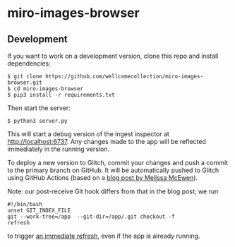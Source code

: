 # miro-images-browser

## Development

If you want to work on a development version, clone this repo and install dependencies:

```console
$ git clone https://github.com/wellcomecollection/miro-images-browser.git
$ cd miro-images-browser
$ pip3 install -r requirements.txt
```

Then start the server:

```console
$ python3 server.py
```

This will start a debug version of the ingest inspector at <http://localhost:6737>.
Any changes made to the app will be reflected immediately in the running version.

To deploy a new version to Glitch, commit your changes and push a commit to the primary branch on GitHub.
It will be automatically pushed to Glitch using GitHub Actions (based on a [blog post by Melissa McEwen](https://dev.to/glitch/automating-my-deploys-from-github-to-glitch-2fpd)).

Note: our post-receive Git hook differs from that in the blog post; we run

```shell
#!/bin/bash
unset GIT_INDEX_FILE
git --work-tree=/app  --git-dir=/app/.git checkout -f
refresh
```

to trigger [an immediate refresh](https://support.glitch.com/t/restarting-the-project-using-consoles-refresh-command-spawns-another-instance-of-the-project/16987), even if the app is already running.
